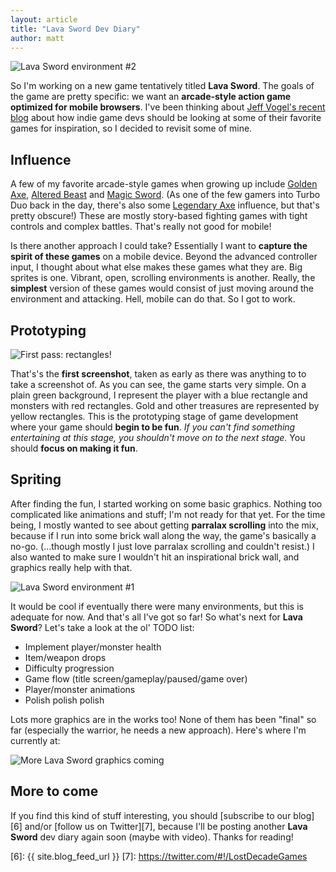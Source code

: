 ```yaml
---
layout: article
title: "Lava Sword Dev Diary"
author: matt
---
```


<div class="full-frame"><img alt="Lava Sword environment #2" src="/media/images/posts/lava_sword/lava_sword_02.png"></div>

So I'm working on a new game tentatively titled **Lava Sword**. The goals of the game are pretty specific: we want an **arcade-style action game optimized for mobile browsers**. I've been thinking about [Jeff Vogel's recent blog][1] about how indie game devs should be looking at some of their favorite games for inspiration, so I decided to revisit some of mine.

## Influence

A few of my favorite arcade-style games when growing up include [Golden Axe][2], [Altered Beast][3] and [Magic Sword][4]. (As one of the few gamers into Turbo Duo back in the day, there's also some [Legendary Axe][5] influence, but that's pretty obscure!) These are mostly story-based fighting games with tight controls and complex battles. That's really not good for mobile!

Is there another approach I could take? Essentially I want to **capture the spirit of these games** on a mobile device. Beyond the advanced controller input, I thought about what else makes these games what they are. Big sprites is one. Vibrant, open, scrolling environments is another. Really, the **simplest** version of these games would consist of just moving around the environment and attacking. Hell, mobile can do that. So I got to work.

## Prototyping

<div class="full-frame"><img alt="First pass: rectangles!" src="/media/images/posts/lava_sword/rectangles.png"></div>

That's's the **first screenshot**, taken as early as there was anything to to take a screenshot of. As you can see, the game starts very simple. On a plain green background, I represent the player with a blue rectangle and monsters with red rectangles. Gold and other treasures are represented by yellow rectangles. This is the prototyping stage of game development where your game should **begin to be fun**. _If you can't find something entertaining at this stage, you shouldn't move on to the next stage._ You should **focus on making it fun**.

## Spriting

After finding the fun, I started working on some basic graphics. Nothing too complicated like animations and stuff; I'm not ready for that yet. For the time being, I mostly wanted to see about getting **parralax scrolling** into the mix, because if I run into some brick wall along the way, the game's basically a no-go. (…though mostly I just love parralax scrolling and couldn't resist.) I also wanted to make sure I wouldn't hit an inspirational brick wall, and graphics really help with that.

<div class="full-frame"><img alt="Lava Sword environment #1" src="/media/images/posts/lava_sword/lava_sword_01.png"></div>

It would be cool if eventually there were many environments, but this is adequate for now. And that's all I've got so far! So what's next for **Lava Sword**? Let's take a look at the ol' TODO list:

* Implement player/monster health
* Item/weapon drops
* Difficulty progression
* Game flow (title screen/gameplay/paused/game over)
* Player/monster animations
* Polish polish polish

Lots more graphics are in the works too! None of them has been "final" so far (especially the warrior, he needs a new approach). Here's where I'm currently at:

<div class="full-frame"><img alt="More Lava Sword graphics coming" src="/media/images/posts/lava_sword/more_gfx_coming.png"></div>

## More to come

If you find this kind of stuff interesting, you should [subscribe to our blog][6] and/or [follow us on Twitter][7], because I'll be posting another **Lava Sword** dev diary again soon (maybe with video). Thanks for reading!

[1]: http://www.gamasutra.com/view/feature/6698/principles_of_an_indie_game_bottom_.php
[2]: http://www.youtube.com/watch?v=hU6E8ZuTMxA
[3]: http://www.youtube.com/watch?v=9N93qVpk1Wc
[4]: http://www.youtube.com/watch?v=SKRXg0AISG4
[5]: http://www.youtube.com/watch?v=wrp5gsfqckU
[6]: {{ site.blog_feed_url }}
[7]: https://twitter.com/#!/LostDecadeGames
